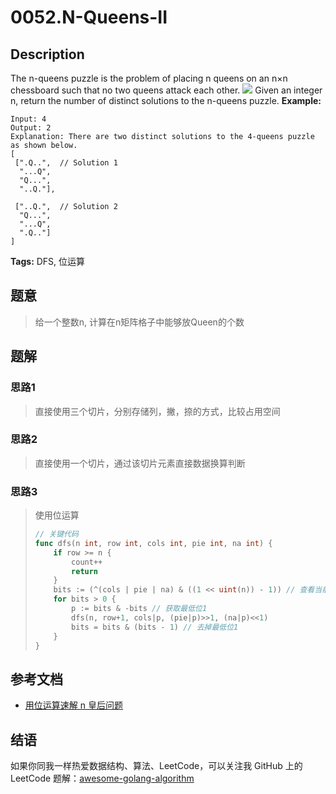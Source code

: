 # 0052.N-Queens-II

## Description

The n-queens puzzle is the problem of placing n queens on an n×n chessboard such that no two queens attack each other. ![](https://assets.leetcode.com/uploads/2018/10/12/8-queens.png) Given an integer n, return the number of distinct solutions to the n-queens puzzle. **Example:**

```text
Input: 4
Output: 2
Explanation: There are two distinct solutions to the 4-queens puzzle as shown below.
[
 [".Q..",  // Solution 1
  "...Q",
  "Q...",
  "..Q."],

 ["..Q.",  // Solution 2
  "Q...",
  "...Q",
  ".Q.."]
]
```

**Tags:** DFS, 位运算

## 题意

> 给一个整数n, 计算在n矩阵格子中能够放Queen的个数

## 题解

### 思路1

> 直接使用三个切片，分别存储列，撇，捺的方式，比较占用空间

### 思路2

> 直接使用一个切片，通过该切片元素直接数据换算判断

### 思路3

> 使用位运算
>
> ```go
> // 关键代码
> func dfs(n int, row int, cols int, pie int, na int) {
>     if row >= n {
>         count++
>         return
>     }
>     bits := (^(cols | pie | na) & ((1 << uint(n)) - 1)) // 查看当前能够放置元素的位置
>     for bits > 0 {
>         p := bits & -bits // 获取最低位1
>         dfs(n, row+1, cols|p, (pie|p)>>1, (na|p)<<1)
>         bits = bits & (bits - 1) // 去掉最低位1
>     }
> }
> ```

## 参考文档

* [用位运算速解 n 皇后问题](https://zhuanlan.zhihu.com/p/22846106)

## 结语

如果你同我一样热爱数据结构、算法、LeetCode，可以关注我 GitHub 上的 LeetCode 题解：[awesome-golang-algorithm](https://github.com/Golang-Solutions/awesome-golang-algorithm)

